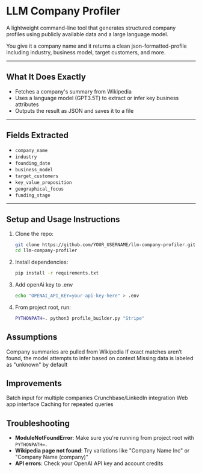 # LLM Company Profiler

A lightweight command-line tool that generates structured company profiles using publicly available data and a large language model.

You give it a company name and it returns a clean json-formatted-profile including industry, business model, target customers, and more.

---

##  What It Does Exactly

- Fetches a company's summary from Wikipedia
- Uses a language model (GPT3.5T) to extract or infer key business attributes
- Outputs the result as JSON and saves it to a file

---

## Fields Extracted

- `company_name`
- `industry`
- `founding_date`
- `business_model`
- `target_customers`
- `key_value_proposition`
- `geographical_focus`
- `funding_stage`

---

## Setup and Usage Instructions

1. Clone the repo:

   ```bash
   git clone https://github.com/YOUR_USERNAME/llm-company-profiler.git
   cd llm-company-profiler

2. Install dependencies:
    ```bash
    pip install -r requirements.txt

3. Add openAi key to .env
    ```bash
    echo "OPENAI_API_KEY=your-api-key-here" > .env

4. From project root, run: 
    ```bash
    PYTHONPATH=. python3 profile_builder.py "Stripe"


## Assumptions

Company summaries are pulled from Wikipedia
If exact matches aren’t found, the model attempts to infer based on context
Missing data is labeled as "unknown" by default

## Improvements

Batch input for multiple companies
Crunchbase/LinkedIn integration
Web app interface
Caching for repeated queries

## Troubleshooting

- **ModuleNotFoundError**: Make sure you're running from project root with `PYTHONPATH=.`
- **Wikipedia page not found**: Try variations like "Company Name Inc" or "Company Name (company)"
- **API errors**: Check your OpenAI API key and account credits